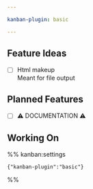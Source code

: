 ```yaml
---

kanban-plugin: basic

---
```


## Feature Ideas

- [ ] Html makeup<br>Meant for file output


## Planned Features

- [ ] ⚠️ DOCUMENTATION ⚠️


## Working On





%% kanban:settings
```
{"kanban-plugin":"basic"}
```
%%